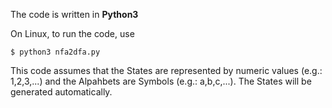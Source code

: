 The code is written in <b>Python3</b> <br>

On Linux, to run the code, use
```
$ python3 nfa2dfa.py
```
This code assumes that the States are represented by numeric values (e.g.: 1,2,3,...) and the Alpahbets are Symbols (e.g.: a,b,c,...). The States will be generated automatically.
